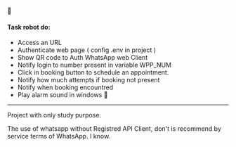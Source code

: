 :robot:
#### Task robot do:

- Access an URL
- Authenticate web page ( config .env in project )
- Show QR code to Auth WhatsApp web Client
- Notify login to number present in variable WPP_NUM
-  Click in booking button to schedule an appointment.
- Notify how much attempts if booking not present
- Notify when booking encountred
- Play alarm sound in windows 🤣
------------
Project with only study purpose.

The use of whatsapp without Registred API Client, don't is recommend by service terms of WhatsApp.
I know. 
